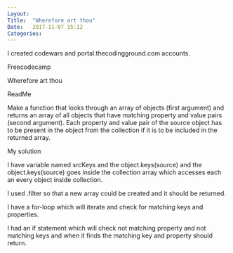 ```yaml
---
Layout: 
Title:  "Wherefore art thou"
Date:   2017-11-07 15:12
Categories: 
---
```



I created codewars and portal.thecodingground.com accounts.

Freecodecamp

Wherefore art thou

ReadMe

Make a function that looks through an array of objects (first argument) and returns an array of all objects that have matching property and value pairs (second argument). Each property and value pair of the source object has to be present in the object from the collection if it is to be included in the returned array.

My solution 

I have variable named srcKeys and the object.keys(source) and the object.keys(source) goes inside the collection array which accesses each an every object inside collection.

I used .filter so that a new array could be created and it should be returned.

I have a for-loop which will iterate and check for matching keys and properties.

I had an if statement which will check not matching property and not matching keys and when it finds the matching key and property should return.




